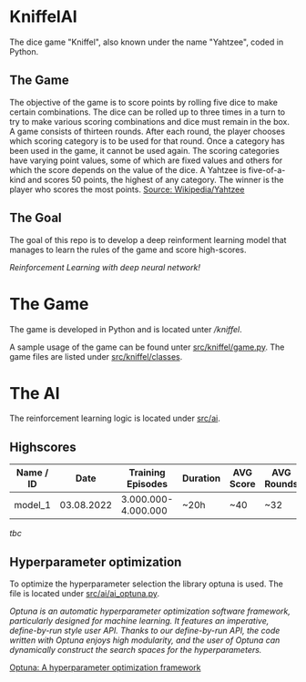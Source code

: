 # KniffelAI
The dice game "Kniffel", also known under the name "Yahtzee", coded in Python. 

## The Game

The objective of the game is to score points by rolling five dice to make certain combinations. The dice can be rolled up to three times in a turn to try to make various scoring combinations and dice must remain in the box. A game consists of thirteen rounds. After each round, the player chooses which scoring category is to be used for that round. Once a category has been used in the game, it cannot be used again. The scoring categories have varying point values, some of which are fixed values and others for which the score depends on the value of the dice. A Yahtzee is five-of-a-kind and scores 50 points, the highest of any category. The winner is the player who scores the most points. [Source: Wikipedia/Yahtzee](https://en.wikipedia.org/wiki/Yahtzee)

## The Goal

The goal of this repo is to develop a deep reinforment learning model that manages to learn the rules of the game and score high-scores.

*Reinforcement Learning with deep neural network!*

# The Game
The game is developed in Python and is located unter */kniffel*. 

A sample usage of the game can be found unter [src/kniffel/game.py](src/kniffel/game.py). The game files are listed under [src/kniffel/classes](src/kniffel/classes/).

# The AI

The reinforcement learning logic is located under [src/ai](src/ai/).

## Highscores

| Name / ID | Date       | Training Episodes | Duration | AVG Score | AVG Rounds | Weights                            |
|----|------------|-------------------|----------|-------|-|------------------------------------|
| model_1  | 03.08.2022 | 3.000.000-4.000.000         | ~20h       | ~40   | ~32 | [output\weights\model_1](output\weights\model_1) |

*tbc*

## Hyperparameter optimization
To optimize the hyperparameter selection the library optuna is used. The file is located under [src/ai/ai_optuna.py](src/ai/ai_optuna.py).

_Optuna is an automatic hyperparameter optimization software framework, particularly designed for machine learning. It features an imperative, define-by-run style user API. Thanks to our define-by-run API, the code written with Optuna enjoys high modularity, and the user of Optuna can dynamically construct the search spaces for the hyperparameters._

[Optuna: A hyperparameter optimization framework](https://github.com/optuna/optuna#optuna-a-hyperparameter-optimization-framework)
